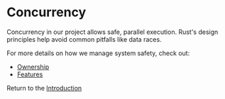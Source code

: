 # Concurrency

Concurrency in our project allows safe, parallel execution. Rust's design principles help avoid common pitfalls like data races.

For more details on how we manage system safety, check out:
- [Ownership](ownership.md)
- [Features](features.md)

Return to the [Introduction](introduction.md)
